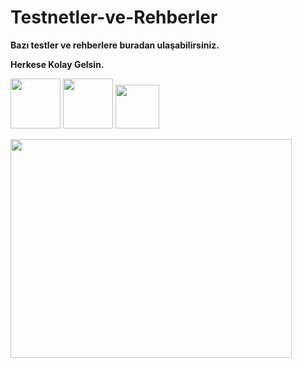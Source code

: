 # Testnetler-ve-Rehberler

**Bazı testler ve rehberlere buradan ulaşabilirsiniz.**

**Herkese Kolay Gelsin.**

[<img src="https://user-images.githubusercontent.com/107190154/187065502-881292bb-4c51-401e-9328-0e00a7c7a2aa.png" width="80"/>](https://twitter.com/brsbtc) [<img src="https://user-images.githubusercontent.com/107190154/187065689-35c9b586-0c17-4896-a8c8-efaf87638775.png" width="80"/>](https://medium.com/@blackowltr_34376) [<img src="https://user-images.githubusercontent.com/107190154/187086021-e810d8a8-0616-4b04-b8ba-924e94bc3d3c.png" width="70"/>](https://linktr.ee/blackowltr)

<img src="https://github-readme-stats.vercel.app/api?username=brsbrc&show_icons=true&theme=highcontrast" align="center" width="450" height="350" >


